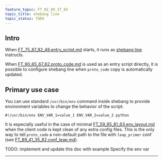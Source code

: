 ```yaml
---
feature_topic: FT_02_89_37_65
topic_title: shebang line
topic_status: TODO
---
```


## Intro

When [FT_75_87_82_46.entry_script.md][FT_75_87_82_46.entry_script.md] starts,
it runs as [shebang line][shebang_wiki] instructs.

When [FT_90_65_67_62.proto_code.md][FT_90_65_67_62.proto_code.md] is used as an entry script directly,
it is possible to configure shebang line when `proto_code` copy is automatically updated.

## Primary use case

You can use standard `/usr/bin/env` command inside shebang to provide environment variables to
change the behavior of the script:

```
#!/usr/bin/env ENV_VAR_1=value_1 ENV_VAR_2=value_2 python
```

It is especially useful in the case of minimal [FT_59_95_81_63.env_layout.md][FT_59_95_81_63.env_layout.md]
when the client code is kept clean of any extra config files.
This is the only way to tell `proto_code` a non-default path to the file with `leap_primer` conf
(see [FT_89_41_35_82.conf_leap.md][FT_89_41_35_82.conf_leap.md]).

TODO: implement and update this doc with example
      Specify the env var

---
[FT_75_87_82_46.entry_script.md]: FT_75_87_82_46.entry_script.md
[FT_59_95_81_63.env_layout.md]: FT_59_95_81_63.env_layout.md
[FT_90_65_67_62.proto_code.md]: FT_90_65_67_62.proto_code.md
[FT_89_41_35_82.conf_leap.md]: FT_89_41_35_82.conf_leap.md
[shebang_wiki]: https://en.wikipedia.org/wiki/Shebang_(Unix)

